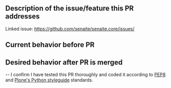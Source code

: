 ## Description of the issue/feature this PR addresses

Linked issue: https://github.com/senaite/senaite.core/issues/

## Current behavior before PR

## Desired behavior after PR is merged

--
I confirm I have tested this PR thoroughly and coded it according to [PEP8][1]
and [Plone's Python styleguide][2] standards.

[1]: https://www.python.org/dev/peps/pep-0008
[2]: https://docs.plone.org/develop/styleguide/python.html
